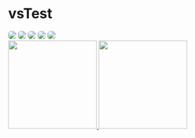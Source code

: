 # vsTest

<!--

🇺🇸 en-us
I'm Luigi Guido Bavaresco, I'm 18 years old, I'm starting my career as a programmer, studying digital games

- 🔭 I'm currently working on projects for FiveM servers
- 🌱 I’m currently learning js, lua, ruby, c#
- 📫 How to reach me: https://discord.gg/w8hwRYJ4Zv

🇧🇷 pt-br
Sou Luigi Guido Bavaresco, tenho 18 anos, estou iniciando minha carreira como programador, estudando jogos digitais

- 🔭 Atualmente estou trabalhando em projetos para servidores FiveM
- 🌱 Atualmente estou aprendendo js, ​​lua, ruby, c#
- 📫 Como me contatar: https://discord.gg/w8hwRYJ4Zv
-->


<div>
<a href="https://www.youtube.com/channel/UCfHTdFLxeZwg78F3aIVx8WA" target="_blank"><img src="https://img.shields.io/badge/YouTube-FF0000?style=for-the-badge&logo=youtube&logoColor=white" style="border-radius: 5px;" target="_blank"></a>
<a href="https://instagram.com/luigi.bavaresco" target="_blank"><img src="https://img.shields.io/badge/-Instagram-%23E4405F?style=for-the-badge&logo=instagram&logoColor=white" style="border-radius: 5px;" target="_blank"></a>
<a href="https://www.twitch.tv/playercomum_" target="_blank"><img src="https://img.shields.io/badge/Twitch-9146FF?style=for-the-badge&logo=twitch&logoColor=white" style="border-radius: 5px;" target="_blank"></a>
<a href = "mailto:luigiguidobc@gmail.com"><img src="https://img.shields.io/badge/Gmail-D14836?style=for-the-badge&logo=gmail&logoColor=white" style="border-radius: 5px;" target="_blank"></a>
<a href = "https://discord.gg/w8hwRYJ4Zv"><img src="https://img.shields.io/discord/948978441217245184?color=%232e3135&label=%20&logo=discord&logoColor=%23ffffff&style=for-the-badge" style="border-radius: 5px;" target="_blank"></a>
</div>

<div>
<a href="https://github.com/VieirasStore">
<img height="180em" src="https://github-readme-stats.vercel.app/api/top-langs/?username=Luigi041&layout=compact&langs_count=7&theme=dracula"/>
<img height="180em" src="https://github-readme-stats.vercel.app/api?username=Luigi041&show_icons=true&theme=dracula&include_all_commits=true&count_private=true"/>
</div>
